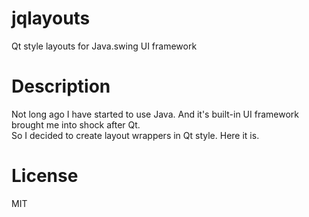 # jqlayouts
Qt style layouts for Java.swing UI framework

# Description
Not long ago I have started to use Java. And it's built-in UI framework brought me into shock after Qt.  
So I decided to create layout wrappers in Qt style. Here it is.

# License
MIT
